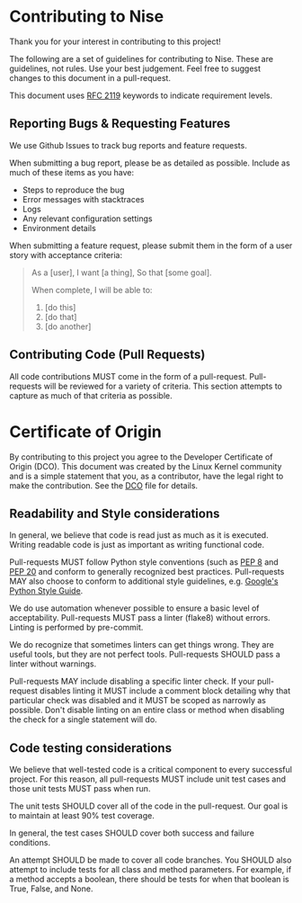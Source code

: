 # Contributing to Nise

Thank you for your interest in contributing to this project!

The following are a set of guidelines for contributing to Nise. These are guidelines, not rules. Use your best judgement. Feel free to suggest changes to this document in a pull-request.

This document uses [RFC 2119](https://www.ietf.org/rfc/rfc2119.txt) keywords to indicate requirement levels.

## Reporting Bugs & Requesting Features

We use Github Issues to track bug reports and feature requests.

When submitting a bug report, please be as detailed as possible. Include as much of these items as you have:

- Steps to reproduce the bug
- Error messages with stacktraces
- Logs
- Any relevant configuration settings
- Environment details

When submitting a feature request, please submit them in the form of a user story with acceptance criteria:

> As a [user], I want [a thing], So that [some goal].
>
> When complete, I will be able to:
>
> 1.  [do this]
> 2.  [do that]
> 3.  [do another]

## Contributing Code (Pull Requests)

All code contributions MUST come in the form of a pull-request. Pull-requests will be reviewed for a variety of criteria. This section attempts to capture as much of that criteria as possible.

# Certificate of Origin

By contributing to this project you agree to the Developer Certificate of Origin (DCO). This document was created by the Linux Kernel community and is a simple statement that you, as a contributor, have the legal right to make the contribution. See the [DCO](/DCO) file for details.

## Readability and Style considerations

In general, we believe that code is read just as much as it is executed. Writing readable code is just as important as writing functional code.

Pull-requests MUST follow Python style conventions (such as [PEP 8](https://www.python.org/dev/peps/pep-0008) and [PEP 20](https://www.python.org/dev/peps/pep-0020) and conform to generally recognized best practices. Pull-requests MAY also choose to conform to additional style guidelines, e.g. [Google's Python Style Guide](https://google.github.io/styleguide/pyguide.html).

We do use automation whenever possible to ensure a basic level of acceptability. Pull-requests MUST pass a linter (flake8) without errors. Linting is performed by pre-commit.

We do recognize that sometimes linters can get things wrong. They are useful tools, but they are not perfect tools. Pull-requests SHOULD pass a linter without warnings.

Pull-requests MAY include disabling a specific linter check. If your pull-request disables linting it MUST include a comment block detailing why that particular check was disabled and it MUST be scoped as narrowly as possible. Don't disable linting on an entire class or method when disabling the check for a single statement will do.


## Code testing considerations

We believe that well-tested code is a critical component to every successful project. For this reason, all pull-requests MUST include unit test cases and those unit tests MUST pass when run.

The unit tests SHOULD cover all of the code in the pull-request. Our goal is to maintain at least 90% test coverage.

In general, the test cases SHOULD cover both success and failure conditions.

An attempt SHOULD be made to cover all code branches. You SHOULD also attempt to include tests for all class and method parameters. For example, if a method accepts a boolean, there should be tests for when that boolean is True, False, and None.

